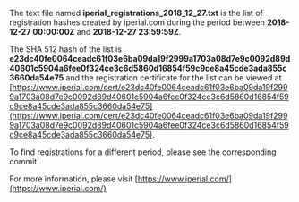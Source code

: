 The text file named **iperial_registrations_2018_12_27.txt** is the list of registration hashes created by iperial.com during the period between **2018-12-27 00:00:00Z** and **2018-12-27 23:59:59Z**.

The SHA 512 hash of the list is **e23dc40fe0064ceadc61f03e6ba09da19f2999a1703a08d7e9c0092d89d40601c5904a6fee0f324ce3c6d5860d16854f59c9ce8a45cde3ada855c3660da54e75** and the registration certificate for the list can be viewed at [https://www.iperial.com/cert/e23dc40fe0064ceadc61f03e6ba09da19f2999a1703a08d7e9c0092d89d40601c5904a6fee0f324ce3c6d5860d16854f59c9ce8a45cde3ada855c3660da54e75](https://www.iperial.com/cert/e23dc40fe0064ceadc61f03e6ba09da19f2999a1703a08d7e9c0092d89d40601c5904a6fee0f324ce3c6d5860d16854f59c9ce8a45cde3ada855c3660da54e75).

To find registrations for a different period, please see the corresponding commit.

For more information, please visit [https://www.iperial.com/](https://www.iperial.com/)
